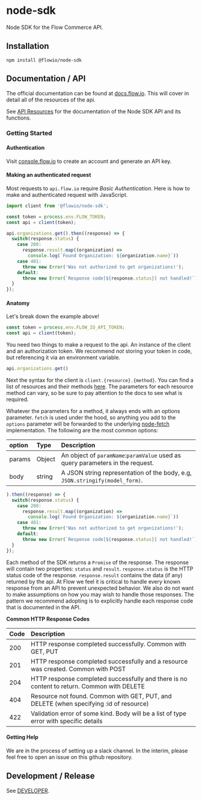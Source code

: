 # node-sdk

Node SDK for the Flow Commerce API.

## Installation

    npm install @flowio/node-sdk

## Documentation / API

The official documentation can be found at [docs.flow.io](https://docs.flow.io).
This will cover in detail all of the resources of the api.

See [API Resources](docs/README.md) for the documentation of the Node SDK API
and its functions.

### Getting Started

#### Authentication

Visit [console.flow.io](https://console.flow.io) to create an account and
generate an API key.

#### Making an authenticated request

Most requests to `api.flow.io` require _Basic Authentication_. Here is how to
make and authenticated request with JavaScript.

```JavaScript
import client from '@flowio/node-sdk';

const token = process.env.FLOW_TOKEN;
const api = client(token);

api.organizations.get().then((response) => {
  switch(response.status) {
    case 200:
      response.result.map((organization) =>
        console.log(`Found Organization: ${organization.name}`))
    case 401:
      throw new Error('Was not authorized to get organizations!');
    default:
      throw new Error(`Response code[${response.status}] not handled!`);
  }
});
```

#### Anatomy

Let's break down the example above!

```JavaScript
const token = process.env.FLOW_IO_API_TOKEN;
const api = client(token);
```

You need two things to make a request to the api. An instance of the client
and an authorization token. We recommend _not_ storing your token in code, but
referencing it via an environment variable.

```JavaScript
api.organizations.get()
```

Next the syntax for the client is `client.{resource}.{method}`. You can find a
list of resources and their methods [here](docs/README.md). The parameters for
each resource method can vary, so be sure to pay attention to the docs to see
what is required.

Whatever the parameters for a method, it always ends with an options parameter.
`fetch` is used under the hood, so anything you add to the `options` parameter will
be forwarded to the underlying [node-fetch](https://github.com/bitinn/node-fetch)
implementation. The following are the most common options:

| option  | Type   | Description |
| :------ | :----- | :---------- |
| params  | Object | An object of `paramName`:`paramValue` used as query parameters in the request.
| body    | string | A JSON string representation of the body, e.g, `JSON.stringify(model_form)`.

```JavaScript
).then((response) => {
  switch(response.status) {
    case 200:
      response.result.map((organization) =>
        console.log(`Found Organization: ${organization.name}`))
    case 401:
      throw new Error('Was not authorized to get organizations!');
    default:
      throw new Error(`Response code[${response.status}] not handled!`);
  }
});
```

Each method of the SDK returns a `Promise` of the response. The response will
contain two properties: `status` and `result`. `response.status` is the HTTP
status code of the response. `response.result` contains the data (if any) returned by
the api. At Flow we feel it is critical to handle every known response from an
API to prevent unexpected behavior. We also do not want to make assumptions on
how you may wish to handle those responses. The pattern we recommend adopting
is to explicitly handle each response code that is documented in the API.

**Common HTTP Response Codes**

| Code  | Description |
| :---- | :---------- |
| 200	  | HTTP response completed successfully. Common with GET, PUT |
| 201	  | HTTP response completed successfully and a resource was created. Common with POST |
| 204   |	HTTP response completed successfully and there is no content to return. Common with DELETE |
| 404	  | Resource not found. Common with GET, PUT, and DELETE (when specifying :id of resource) |
| 422	  | Validation error of some kind. Body will be a list of type error with specific details |


#### Getting Help

We are in the process of setting up a slack channel. In the interim,
please feel free to open an issue on this github repository.

## Development / Release

See [DEVELOPER](DEVELOPER.md).
